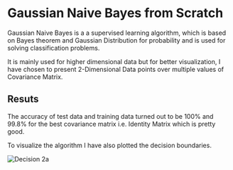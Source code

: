 # Gaussian Naive Bayes from Scratch

Gaussian Naive Bayes is a a supervised learning algorithm, which is based on Bayes theorem and Gaussian Distribution for probability and is used for solving classification problems.

It is mainly used for higher dimensional data but for better visualization, I have chosen to present 2-Dimensional Data points over multiple values of Covariance Matrix. 

## Resuts

The accuracy of test data and training data turned out to be 100% and 99.8% for the best covariance matrix i.e. Identity Matrix which is pretty good.

To visualize the algorithm I have also plotted the decision boundaries.

![Decision 2a](https://user-images.githubusercontent.com/100377283/227697145-788e557c-8875-4792-ad3a-83d4418f3a91.png)
